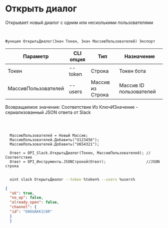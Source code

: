 ﻿---
sidebar_position: 1
---

# Открыть диалог
 Открывает новый диалог с одним или несколькими пользователями


<br/>


`Функция ОткрытьДиалог(Знач Токен, Знач МассивПользователей) Экспорт`

  | Параметр | CLI опция | Тип | Назначение |
  |-|-|-|-|
  | Токен | --token | Строка | Токен бота |
  | МассивПользователей | --users | Массив из Строка | Массив ID пользователей |

  
  Возвращаемое значение:   Соответствие Из КлючИЗначение - сериализованный JSON ответа от Slack

<br/>




```bsl title="Пример кода"
  
  МассивПользователей = Новый Массив;
  МассивПользователей.Добавить("U123456");
  МассивПользователей.Добавить("U654321");
  
  Ответ = OPI_Slack.ОткрытьДиалог(Токен, МассивПользователей); //Соответствие
  Ответ = OPI_Инструменты.JSONСтрокой(Ответ);                  //JSON строка
```
	


```sh title="Пример команды CLI"
    
  oint slack ОткрытьДиалог --token %token% --users %users%

```

```json title="Результат"
{
  "ok": true,
  "no_op": false,
  "already_open": false,
  "channel": {
  "id": "D06UAKK1C6R"
  }
  }
```
